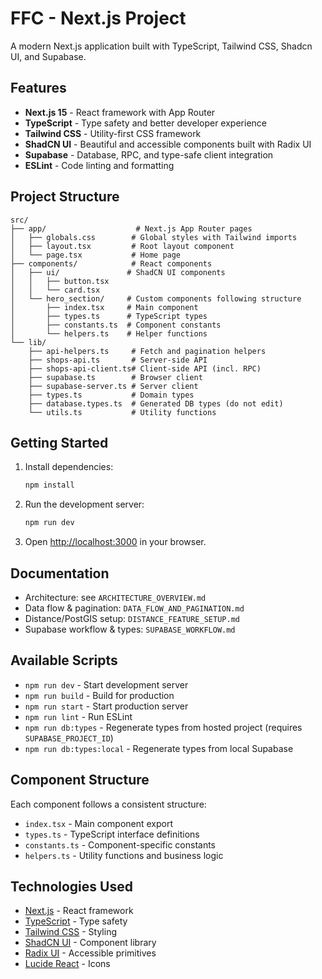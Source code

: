 # FFC - Next.js Project

A modern Next.js application built with TypeScript, Tailwind CSS, Shadcn UI, and Supabase.

## Features

- **Next.js 15** - React framework with App Router
- **TypeScript** - Type safety and better developer experience
- **Tailwind CSS** - Utility-first CSS framework
- **ShadCN UI** - Beautiful and accessible components built with Radix UI
- **Supabase** - Database, RPC, and type-safe client integration
- **ESLint** - Code linting and formatting

## Project Structure

```
src/
├── app/                    # Next.js App Router pages
│   ├── globals.css        # Global styles with Tailwind imports
│   ├── layout.tsx         # Root layout component
│   └── page.tsx           # Home page
├── components/            # React components
│   ├── ui/               # ShadCN UI components
│   │   ├── button.tsx
│   │   └── card.tsx
│   └── hero_section/     # Custom components following structure
│       ├── index.tsx     # Main component
│       ├── types.ts      # TypeScript types
│       ├── constants.ts  # Component constants
│       └── helpers.ts    # Helper functions
└── lib/
    ├── api-helpers.ts     # Fetch and pagination helpers
    ├── shops-api.ts       # Server-side API
    ├── shops-api-client.ts# Client-side API (incl. RPC)
    ├── supabase.ts        # Browser client
    ├── supabase-server.ts # Server client
    ├── types.ts           # Domain types
    ├── database.types.ts  # Generated DB types (do not edit)
    └── utils.ts           # Utility functions
```

## Getting Started

1. Install dependencies:

   ```bash
   npm install
   ```

2. Run the development server:

   ```bash
   npm run dev
   ```

3. Open [http://localhost:3000](http://localhost:3000) in your browser.

## Documentation

- Architecture: see `ARCHITECTURE_OVERVIEW.md`
- Data flow & pagination: `DATA_FLOW_AND_PAGINATION.md`
- Distance/PostGIS setup: `DISTANCE_FEATURE_SETUP.md`
- Supabase workflow & types: `SUPABASE_WORKFLOW.md`

## Available Scripts

- `npm run dev` - Start development server
- `npm run build` - Build for production
- `npm run start` - Start production server
- `npm run lint` - Run ESLint
- `npm run db:types` - Regenerate types from hosted project (requires `SUPABASE_PROJECT_ID`)
- `npm run db:types:local` - Regenerate types from local Supabase

## Component Structure

Each component follows a consistent structure:

- `index.tsx` - Main component export
- `types.ts` - TypeScript interface definitions
- `constants.ts` - Component-specific constants
- `helpers.ts` - Utility functions and business logic

## Technologies Used

- [Next.js](https://nextjs.org/) - React framework
- [TypeScript](https://www.typescriptlang.org/) - Type safety
- [Tailwind CSS](https://tailwindcss.com/) - Styling
- [ShadCN UI](https://ui.shadcn.com/) - Component library
- [Radix UI](https://www.radix-ui.com/) - Accessible primitives
- [Lucide React](https://lucide.dev/) - Icons
